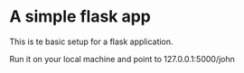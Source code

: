 # A simple flask app

This is te basic setup for a flask application.

Run it on your local machine and point to 127.0.0.1:5000/john
